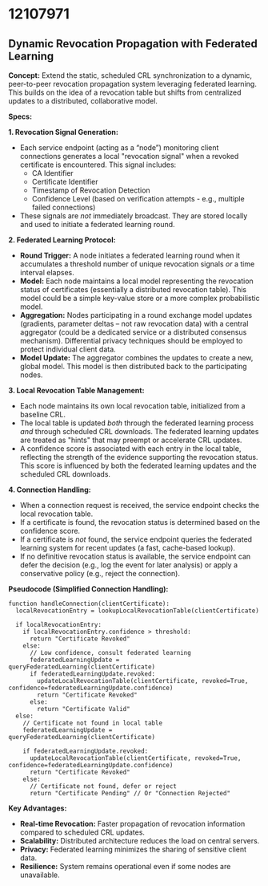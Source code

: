 # 12107971

## Dynamic Revocation Propagation with Federated Learning

**Concept:** Extend the static, scheduled CRL synchronization to a dynamic, peer-to-peer revocation propagation system leveraging federated learning. This builds on the idea of a revocation table but shifts from centralized updates to a distributed, collaborative model.

**Specs:**

**1.  Revocation Signal Generation:**

*   Each service endpoint (acting as a “node”) monitoring client connections generates a local "revocation signal" when a revoked certificate is encountered. This signal includes:
    *   CA Identifier
    *   Certificate Identifier
    *   Timestamp of Revocation Detection
    *   Confidence Level (based on verification attempts - e.g., multiple failed connections)
*   These signals are *not* immediately broadcast. They are stored locally and used to initiate a federated learning round.

**2. Federated Learning Protocol:**

*   **Round Trigger:**  A node initiates a federated learning round when it accumulates a threshold number of unique revocation signals *or* a time interval elapses.
*   **Model:** Each node maintains a local model representing the revocation status of certificates (essentially a distributed revocation table). This model could be a simple key-value store or a more complex probabilistic model.
*   **Aggregation:**  Nodes participating in a round exchange model updates (gradients, parameter deltas – not raw revocation data) with a central aggregator (could be a dedicated service or a distributed consensus mechanism).  Differential privacy techniques should be employed to protect individual client data.
*   **Model Update:** The aggregator combines the updates to create a new, global model. This model is then distributed back to the participating nodes.

**3.  Local Revocation Table Management:**

*   Each node maintains its own local revocation table, initialized from a baseline CRL.
*   The local table is updated *both* through the federated learning process *and* through scheduled CRL downloads.  The federated learning updates are treated as "hints" that may preempt or accelerate CRL updates.
*   A confidence score is associated with each entry in the local table, reflecting the strength of the evidence supporting the revocation status. This score is influenced by both the federated learning updates and the scheduled CRL downloads.

**4.  Connection Handling:**

*   When a connection request is received, the service endpoint checks the local revocation table.
*   If a certificate is found, the revocation status is determined based on the confidence score.
*   If a certificate is *not* found, the service endpoint queries the federated learning system for recent updates (a fast, cache-based lookup).
*   If no definitive revocation status is available, the service endpoint can defer the decision (e.g., log the event for later analysis) or apply a conservative policy (e.g., reject the connection).

**Pseudocode (Simplified Connection Handling):**

```
function handleConnection(clientCertificate):
  localRevocationEntry = lookupLocalRevocationTable(clientCertificate)

  if localRevocationEntry:
    if localRevocationEntry.confidence > threshold:
      return "Certificate Revoked"
    else:
      // Low confidence, consult federated learning
      federatedLearningUpdate = queryFederatedLearning(clientCertificate)
      if federatedLearningUpdate.revoked:
        updateLocalRevocationTable(clientCertificate, revoked=True, confidence=federatedLearningUpdate.confidence)
        return "Certificate Revoked"
      else:
        return "Certificate Valid"
  else:
    // Certificate not found in local table
    federatedLearningUpdate = queryFederatedLearning(clientCertificate)

    if federatedLearningUpdate.revoked:
      updateLocalRevocationTable(clientCertificate, revoked=True, confidence=federatedLearningUpdate.confidence)
      return "Certificate Revoked"
    else:
      // Certificate not found, defer or reject
      return "Certificate Pending" // Or "Connection Rejected"
```

**Key Advantages:**

*   **Real-time Revocation:**  Faster propagation of revocation information compared to scheduled CRL updates.
*   **Scalability:**  Distributed architecture reduces the load on central servers.
*   **Privacy:** Federated learning minimizes the sharing of sensitive client data.
*   **Resilience:**  System remains operational even if some nodes are unavailable.